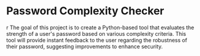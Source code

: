 # Password Complexity Checker
r The goal of this project is to create a Python-based tool that evaluates the strength of a user's password based on various complexity criteria. This tool will provide instant feedback to the user regarding the robustness of their password, suggesting improvements to enhance security.
